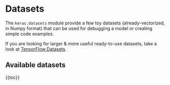 # Datasets

The `keras.datasets` module provide a few toy datasets (already-vectorized, in Numpy format)
that can be used for debugging a model or creating simple code examples.

If you are looking for larger & more useful ready-to-use datasets, take a look at
[TensorFlow Datasets](https://github.com/tensorflow/datasets).


## Available datasets

{{toc}}
